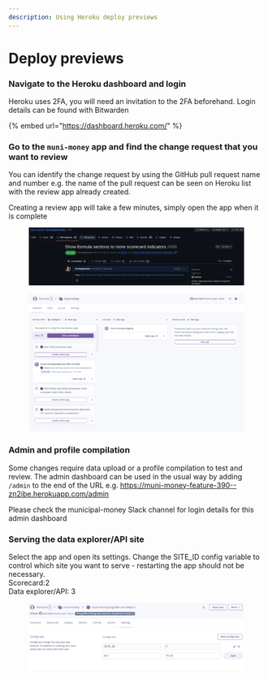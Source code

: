 ```yaml
---
description: Using Heroku deploy previews
---
```


# Deploy previews

### Navigate to the Heroku dashboard and login

Heroku uses 2FA, you will need an invitation to the 2FA beforehand. Login details can be found with Bitwarden

{% embed url="https://dashboard.heroku.com/" %}

### Go to the `muni-money` app and find the change request that you want to review

You can identify the change request by using the GitHub pull request name and number e.g. the name of the pull request can be seen on Heroku list with the review app already created.

Creating a review app will take a few minutes, simply open the app when it is complete

<figure><img src="../.gitbook/assets/image (5).png" alt=""><figcaption></figcaption></figure>

<figure><img src="../.gitbook/assets/image (36).png" alt=""><figcaption></figcaption></figure>

### Admin and profile compilation

Some changes require data upload or a profile compilation to test and review. The admin dashboard can be used in the usual way by adding `/admin` to the end of the URL e.g. https://muni-money-feature-390--zn2ibe.herokuapp.com/admin

Please check the municipal-money Slack channel for login details for this admin dashboard

### Serving the data explorer/API site

Select the app and open its settings. Change the SITE\_ID config variable to control which site you want to serve - restarting the app should not be necessary.\
Scorecard:2 \
Data explorer/API: 3

<figure><img src="../.gitbook/assets/api_site.png" alt=""><figcaption></figcaption></figure>

